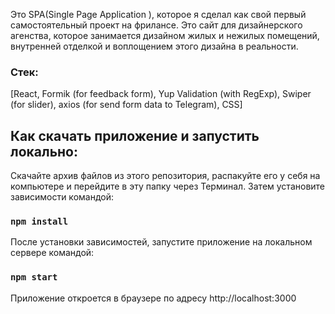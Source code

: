 Это SPA(Single Page Application ), которое я сделал как свой первый самостоятельный проект на фрилансе. Это сайт для дизайнерского агенства, которое занимается дизайном жилых и нежилых помещений, внутренней отделкой и воплощением этого дизайна в реальности.

### Стек:

[React,
Formik (for feedback form),
Yup Validation (with RegExp),
Swiper (for slider),
axios (for send form data to Telegram),
CSS]

## Как скачать приложение и запустить локально: 

 Скачайте архив файлов из этого репозитория, распакуйте его у себя на компьютере и перейдите в эту папку через Терминал. 
 Затем установите зависимости командой:

 ### `npm install`

 После установки зависимостей, запустите приложение на локальном сервере командой:

### `npm start`

Приложение откроется в браузере по адресу http://localhost:3000
